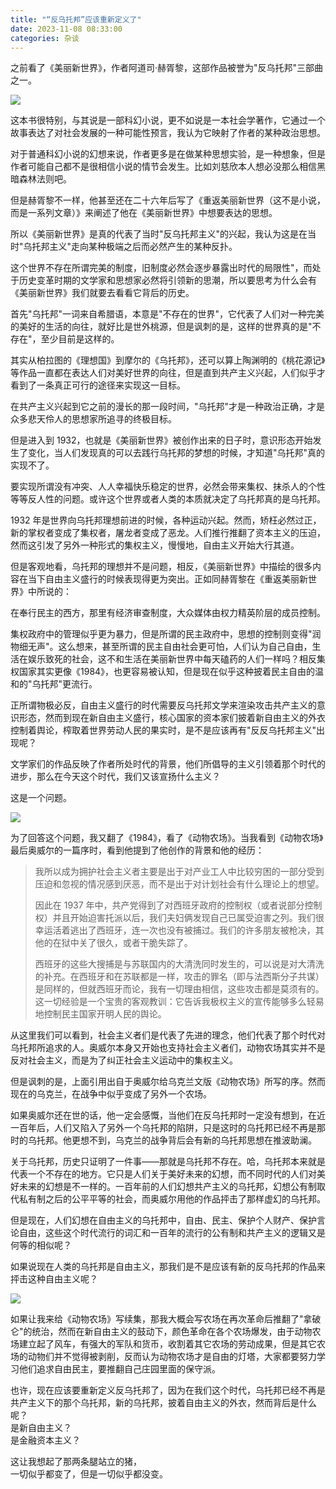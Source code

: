```yaml
---
title: "“反乌托邦”应该重新定义了"
date: 2023-11-08 08:33:00
categories: 杂谈
---
```


之前看了《美丽新世界》，作者阿道司·赫胥黎，这部作品被誉为"反乌托邦"三部曲之一。

![](d38da35af9a644bc2ad0539b5ece738a.png)

这本书很特别，与其说是一部科幻小说，更不如说是一本社会学著作，它通过一个故事表达了对社会发展的一种可能性预言，我认为它映射了作者的某种政治思想。

对于普通科幻小说的幻想来说，作者更多是在做某种思想实验，是一种想象，但是作者可能自己都不是很相信小说的情节会发生。比如刘慈欣本人想必没那么相信黑暗森林法则吧。

但是赫胥黎不一样，他甚至还在二十六年后写了《重返美丽新世界（这不是小说，而是一系列文章）》来阐述了他在《美丽新世界》中想要表达的思想。

所以《美丽新世界》是真的代表了当时"反乌托邦主义"的兴起，我认为这是在当时"乌托邦主义"走向某种极端之后而必然产生的某种反扑。

这个世界不存在所谓完美的制度，旧制度必然会逐步暴露出时代的局限性"，而处于历史变革时期的文学家和思想家必然将引领新的思潮，所以要思考为什么会有《美丽新世界》我们就要去看看它背后的历史。

首先"乌托邦"一词来自希腊语，本意是"不存在的世界"，它代表了人们对一种完美的美好的生活的向往，就好比是世外桃源，但是讽刺的是，这样的世界真的是"不存在"，至少目前是这样的。

其实从柏拉图的《理想国》到摩尔的《乌托邦》，还可以算上陶渊明的《桃花源记》等作品一直都在表达人们对美好世界的向往，但是直到共产主义兴起，人们似乎才看到了一条真正可行的途径来实现这一目标。

在共产主义兴起到它之前的漫长的那一段时间，"乌托邦"才是一种政治正确，才是众多悲天伶人的思想家所追寻的终极目标。

但是进入到 1932，也就是《美丽新世界》被创作出来的日子时，意识形态开始发生了变化，当人们发现真的可以去践行乌托邦的梦想的时候，才知道"乌托邦"真的实现不了。

要实现所谓没有冲突、人人幸福快乐稳定的世界，必然会带来集权、抹杀人的个性等等反人性的问题。或许这个世界或者人类的本质就决定了乌托邦真的是乌托邦。

1932 年是世界向乌托邦理想前进的时候，各种运动兴起。然而，矫枉必然过正，新的掌权者变成了集权者，屠龙者变成了恶龙。人们推行推翻了资本主义的压迫，然而这引发了另外一种形式的集权主义，慢慢地，自由主义开始大行其道。

但是客观地看，乌托邦的理想并不是问题，相反，《美丽新世界》中描绘的很多内容在当下自由主义盛行的时候表现得更为突出。正如同赫胥黎在《重返美丽新世界》中所说的：

在奉行民主的西方，那里有经济审查制度，大众媒体由权力精英阶层的成员控制。

集权政府中的管理似乎更为暴力，但是所谓的民主政府中，思想的控制则变得"润物细无声"。这么想来，甚至所谓的民主自由社会更可怕，人们认为自己自由，生活在娱乐致死的社会，这不和生活在美丽新世界中每天磕药的人们一样吗？相反集权国家其实更像《1984》，也更容易被认知，但是现在似乎这种披着民主自由的温和的"乌托邦"更流行。

正所谓物极必反，自由主义盛行的时代需要反乌托邦文学来渲染攻击共产主义的意识形态，然而到现在新自由主义盛行，核心国家的资本家们披着新自由主义的外衣控制着舆论，榨取着世界劳动人民的果实时，是不是应该再有"反反乌托邦主义"出现呢？

文学家们的作品反映了作者所处时代的背景，他们所倡导的主义引领着那个时代的进步，那么在今天这个时代，我们又该宣扬什么主义？

这是一个问题。

![](0680f0ddeb98e8bd0aa5febfb9423657.png)

为了回答这个问题，我又翻了《1984》，看了《动物农场》。当我看到《动物农场》最后奥威尔的一篇序时，看到他提到了他创作的背景和他的经历：

> 我所以成为拥护社会主义者主要是出于对产业工人中比较穷困的一部分受到压迫和忽视的情况感到厌恶，而不是出于对计划社会有什么理论上的想望。
>
> 因此在 1937 年中，共产党得到了对西班牙政府的控制权（或者说部分控制权）并且开始迫害托派以后，我们夫妇俩发现自己已属受迫害之列。我们很幸运活着逃出了西班牙，连一次也没有被捕过。我们的许多朋友被枪决，其他的在狱中关了很久，或者干脆失踪了。
>
> 西班牙的这些大搜捕是与苏联国内的大清洗同时发生的，可以说是对大清洗的补充。在西班牙和在苏联都是一样，攻击的罪名（即与法西斯分子共谋）是同样的，但就西班牙而论，我有一切理由相信，这些攻击都是莫须有的。这一切经验是一个宝贵的客观教训：它告诉我极权主义的宣传能够多么轻易地控制民主国家开明人民的舆论。

从这里我们可以看到，社会主义者们是代表了先进的理念，他们代表了那个时代对乌托邦所追求的人。奥威尔本身又开始也支持社会主义者们，动物农场其实并不是反对社会主义，而是为了纠正社会主义运动中的集权主义。

但是讽刺的是，上面引用出自于奥威尔给乌克兰文版《动物农场》所写的序。然而现在的乌克兰，在战争中似乎变成了另外一个农场。

如果奥威尔还在世的话，他一定会感慨，当他们在反乌托邦时一定没有想到，在近一百年后，人们又陷入了另外一个乌托邦的陷阱，只是这时的乌托邦已经不再是那时的乌托邦。他更想不到，乌克兰的战争背后会有新的乌托邦思想在推波助澜。

关于乌托邦，历史只证明了一件事——那就是乌托邦不存在。哈，乌托邦本来就是代表一个不存在的地方。它只是人们关于美好未来的幻想，而不同时代的人们对美好未来的幻想是不一样的。一百年前的人们幻想共产主义的乌托邦，幻想公有制取代私有制之后的公平平等的社会，而奥威尔用他的作品抨击了那样虚幻的乌托邦。

但是现在，人们幻想在自由主义的乌托邦中，自由、民主、保护个人财产、保护言论自由，这些这个时代流行的词汇和一百年的流行的公有制和共产主义的逻辑又是何等的相似呢？

如果说现在人类的乌托邦是自由主义，那我们是不是应该有新的反乌托邦的作品来抨击这种自由主义呢？

![](17380bd4aaec53ea773edabfaef92098.png)

如果让我来给《动物农场》写续集，那我大概会写农场在再次革命后推翻了"拿破仑"的统治，然而在新自由主义的鼓动下，颜色革命在各个农场爆发，由于动物农场建立起了风车，有强大的军队和货币，收割着其它农场的劳动成果，但是其它农场的动物们并不觉得被剥削，反而认为动物农场才是自由的灯塔，大家都要努力学习他们追求自由民主，要推翻自己庄园里面的保守派。

也许，现在应该要重新定义反乌托邦了，因为在我们这个时代，乌托邦已经不再是共产主义下的那个乌托邦，新的乌托邦，披着自由主义的外衣，然而背后是什么呢？  
是新自由主义？  
是金融资本主义？

这让我想起了那两条腿站立的猪，  
一切似乎都变了，但是一切似乎都没变。
